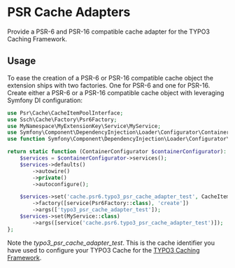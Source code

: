 # PSR Cache Adapters
Provide a PSR-6 and PSR-16 compatible cache adapter for the TYPO3 Caching Framework.

## Usage

To ease the creation of a PSR-6 or PSR-16 compatible cache object the extension ships with two factories.
One for PSR-6 and one for PSR-16.  
Create either a PSR-6 or a PSR-16 compatible cache object with leveraging Symfony DI configuration:

```php
use Psr\Cache\CacheItemPoolInterface;
use Ssch\Cache\Factory\Psr6Factory;
use MyNamespace\MyExtensionKey\Service\MyService;
use Symfony\Component\DependencyInjection\Loader\Configurator\ContainerConfigurator;
use function Symfony\Component\DependencyInjection\Loader\Configurator\service;

return static function (ContainerConfigurator $containerConfigurator): void {
    $services = $containerConfigurator->services();
    $services->defaults()
        ->autowire()
        ->private()
        ->autoconfigure();

    $services->set('cache.psr6.typo3_psr_cache_adapter_test', CacheItemPoolInterface::class)
        ->factory([service(Psr6Factory::class), 'create'])
        ->args(['typo3_psr_cache_adapter_test']);
    $services->set(MyService::class)
        ->args([service('cache.psr6.typo3_psr_cache_adapter_test')]);
};
```

Note the *typo3_psr_cache_adapter_test*. This is the cache identifier you have used to configure your TYPO3 Cache for the [TYPO3 Caching Framework](https://docs.typo3.org/m/typo3/reference-coreapi/main/en-us/ApiOverview/CachingFramework/Configuration/Index.html#cache-configurations).

